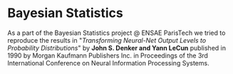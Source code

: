 # Bayesian Statistics

As a part of the Bayesian Statistics project @ ENSAE ParisTech we tried to reproduce the results in "*Transforming Neural-Net Output Levels to Probability Distributions*" by **John S. Denker and Yann LeCun** published in 1990 by Morgan Kaufmann Publishers Inc. in Proceedings of the 3rd International Conference on Neural Information Processing Systems.
